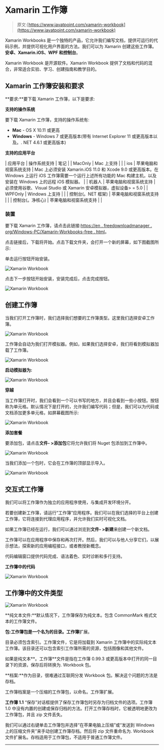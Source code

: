 # Xamarin 工作簿

> 原文:[https://www.javatpoint.com/xamarin-workbook](https://www.javatpoint.com/xamarin-workbook)

Xamarin Workbooks 是一个独特的产品，它允许我们编写文档，提供可运行的代码示例，并提供可视化用户界面的方法。我们可以为 Xamarin 创建这些工作簿。**安卓、Xamarin.iOS、WPF 和控制台**。

Xamarin Workbook 是开源软件。Xamarin Workbook 提供了文档和代码的混合，非常适合实验、学习、创建指南和教学目的。

## Xamarin 工作簿安装和要求

**要求:**要下载 Xamarin 工作簿，以下是要求:

**支持的操作系统**

要下载 Xamarin 工作簿，支持的操作系统有:

*   **Mac** - OS X 10.11 或更高
*   **Windows** - Windows 7 或更高版本(带有 Internet Explorer 11 或更高版本以及。. NET 4.6.1 或更高版本)

**支持的应用平台**

| 应用平台 | 操作系统支持 | 笔记 |
| MacOnly | Mac 上支持 |  |
| ios | 苹果电脑和视窗系统支持 | Mac 上必须安装 Xamarin.iOS 11.0 和 Xcode 9.0 或更高版本。在 Windows 上运行 iOS 工作簿需要一个运行上述所有功能的 Mac 构建主机，以及安装在 Windows 上的远程 iOS 模拟器。 |
| 机器人 | 苹果电脑和视窗系统支持 | 必须使用谷歌、Visual Studio 或 Xamarin 安卓模拟器，虚拟设备> = 5.0 |
| WPFOnly | Windows 上支持 |  |
| 控制台(。NET 框架) | 苹果电脑和视窗系统支持 |  |
| 控制台(。净核心) | 苹果电脑和视窗系统支持 |  |

### 装置

要下载 Xamarin 工作簿，请点击此链接:[https://en . freedownloadmanager . org/Windows-PC/Xamarin-Workbooks-free . html](https://en.freedownloadmanager.org/Windows-PC/Xamarin-Workbooks-FREE.html)。

点击链接后，下载将开始。点击下载文件夹，会打开一个新的屏幕，如下图截图所示:

单击运行按钮开始安装。

![Xamarin Workbook](../Images/2713100a86119b50e436b085414e0d03.png)

点击下一步按钮开始安装，安装完成后，点击完成按钮。

![Xamarin Workbook](../Images/b6ce2859bc352b334a11d606934961c9.png)

## 创建工作簿

当我们打开工作簿时，我们选择我们想要的工作簿类型。这里我们选择安卓工作簿。

![Xamarin Workbook](../Images/03865c530d70ca4fd866a64c9a66a0ee.png)

工作簿会自动为我们打开模拟器。例如，如果我们选择安卓，我们将看到模拟器加载了工作簿。

![Xamarin Workbook](../Images/de5ec91e9c12a7e25441791e91b4e078.png)

**启动模拟器为:**

![Xamarin Workbook](../Images/0ee6baa9864fdf022b9cea231caa8a2e.png)

**穿越**

当工作簿打开时，我们会看到一个可以书写的地方，并且会看到一些小按钮。按钮称为单元格。默认情况下是打开的，允许我们编写代码；但是，我们可以为代码或文档添加更多单元格，如屏幕截图所示:

![Xamarin Workbook](../Images/e1984873a7665ec4c7d26135bc6792fb.png)

**添加套餐**

要添加包，请点击**文件- >添加包**它将允许我们将 Nuget 包添加到工作簿中。

![Xamarin Workbook](../Images/84eb1a1e5851fc4db0bc5e7e47185b81.png)

当我们添加一个包时，它会在工作簿的顶部显示导入。

![Xamarin Workbook](../Images/e04fef7bf1fcf3f20e9b6963968dfcf2.png)

## 交互式工作簿

我们可以将工作簿作为独立的应用程序使用，与集成开发环境分开。

若要创建新工作簿，请运行“工作簿”应用程序。我们可以在我们选择的平台上创建工作簿，它将连接到代理应用程序，并允许我们实时可视化文档。

如果工作簿已经在运行，我们可以通过浏览到**文件- >新建**来创建一个新文档。

工作簿可以在应用程序中保存和再次打开。然后，我们可以与他人分享它们，以展示想法，探索新的应用编程接口，或者教授新概念。

代码编辑窗口提供代码完成、语法着色、实时诊断和多行支持。

**工作簿中的代码**

![Xamarin Workbook](../Images/fb22accdd9358912aa42335ad825cfce.png)

## 工作簿中的文件类型

![Xamarin Workbook](../Images/8841d793b9ada913d859fb5d42daef8c.png)

**纯文本文件:**默认情况下，工作簿保存为纯文本。包含 CommonMark 格式文本的工作簿文件。

**包:**工作簿包是一个名为**的目录。工作簿**扩展。

目录必须包含索引。工作簿文件，它是将加载到 Xamarin 工作簿中的实际纯文本工作簿。该目录还可以包含索引工作簿所需的资源，包括图像和其他文件。

如果是纯文本**。工作簿**文件是指在工作簿 0.99.3 或更高版本中打开的同一目录下的资源，保存后将转换为. Workbook 包。

**档案:**作为目录，很难通过互联网分发 Workbook 包。解决这个问题的方法是存档。

工作簿档案是一个压缩的工作簿包，以命名。工作簿扩展。

**工作簿 1.1** “保存”对话框提供了保存工作簿包时另存为归档文件的选项。工作簿 1.0 中没有内置的创建或保存归档的方法。打开工作簿存档时，它被透明地更改为工作簿包，并且 zip 文件丢失。

我们可以通过右键单击工作簿包并选择“在苹果电脑上压缩”或“发送到 Windows 上的压缩文件夹”来手动创建工作簿存档。然后将 zip 文件重命名为. Workbook 文件扩展名。存档适用于工作簿包，不适用于普通工作簿文件。

* * *